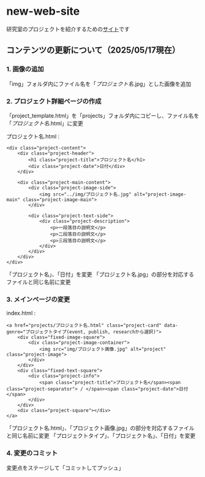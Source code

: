 # new-web-site

研究室のプロジェクトを紹介するための[サイト](https://labshio.github.io/new-web-site/)です

## コンテンツの更新について（2025/05/17現在）

### 1. 画像の追加

「img」フォルダ内にファイル名を「*プロジェクト名*.jpg」とした画像を追加

### 2. プロジェクト詳細ページの作成

「project_template.html」を「projects」フォルダ内にコピーし、ファイル名を「*プロジェクト名*.html」に変更

プロジェクト名.html :
```
<div class="project-content">
    <div class="project-header">
        <h1 class="project-title">プロジェクト名</h1>
        <div class="project-date">日付</div>
    </div>
    
    <div class="project-main-content">
        <div class="project-image-side">
            <img src="../img/プロジェクト名.jpg" alt="project-image-main" class="project-image-main">
        </div>
        
        <div class="project-text-side">
            <div class="project-description">
                <p>一段落目の説明文</p>
                <p>二段落目の説明文</p>
                <p>三段落目の説明文</p>
            </div>
        </div>
    </div>
</div>
```

「プロジェクト名」、「日付」を変更
「プロジェクト名.jpg」の部分を対応するファイルと同じ名前に変更

### 3. メインページの変更

index.html :
```
<a href="projects/プロジェクト名.html" class="project-card" data-genre="プロジェクトタイプ(event, publish, researchから選択)">
    <div class="fixed-image-square">
        <div class="project-image-container">
            <img src="img/プロジェクト画像.jpg" alt="project" class="project-image">
        </div>
    </div>
    <div class="fixed-text-square">
        <div class="project-info">
            <span class="project-title">プロジェクト名</span><span class="project-separator"> / </span><span class="project-date">日付</span>
        </div>
    </div>
    <div class="project-square"></div>
</a>
```

「プロジェクト名.html」、「プロジェクト画像.jpg」の部分を対応するファイルと同じ名前に変更
「プロジェクトタイプ」、「プロジェクト名」、「日付」を変更

### 4. 変更のコミット

変更点をステージして「コミットしてプッシュ」
